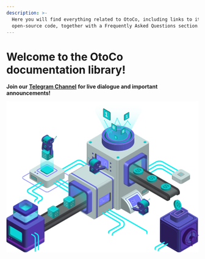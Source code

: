 ```yaml
---
description: >-
  Here you will find everything related to OtoCo, including links to its
  open-source code, together with a Frequently Asked Questions section.
---
```


# Welcome to the OtoCo documentation library!

**Join our** [**Telegram Channel**](https://t.me/TheRoadToOtoco) **for live dialogue and important announcements!**

![](.gitbook/assets/illustration-1.png)

